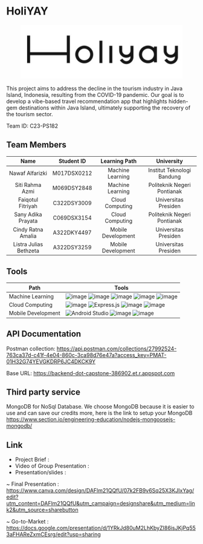 # <h1>HoliYAY</h1>
<p align="center">
  <img src="https://github.com/faiqotulfitriyah/HoliYAY/blob/main/holiyayLogo.jpeg">
</p>
This project aims to address the decline in the tourism industry in Java Island, Indonesia, resulting from the COVID-19 pandemic. Our goal is to develop a vibe-based travel recommendation app that highlights hidden-gem destinations within Java Island, ultimately supporting the recovery of the tourism sector.

Team ID: C23-PS182

## Team Members
| Name | Student ID | Learning Path | University |
| :---: | :---: |  :---: | :---: |
| Nawaf Alfarizki | M017DSX0212 | Machine Learning | Institut Teknologi Bandung |
| Siti Rahma Azmi | M069DSY2848 | Machine Learning | Politeknik Negeri Pontianak |
| Faiqotul Fitriyah | C322DSY3009 | Cloud Computing | Universitas Presiden |
| Sany Adika Prayata | C069DSX3154 | Cloud Computing | Politeknik Negeri Pontianak |
| Cindy Ratna Amalia | A322DKY4497 | Mobile Development | Universitas Presiden |
| Listra Julias Bethzeta | A322DSY3259 | Mobile Development | Universitas Presiden |

## Tools
| Path | Tools |
| --- | --- |
| Machine Learning | ![image](https://img.shields.io/badge/TensorFlow-FF6F00?style=for-the-badge&logo=tensorflow&logoColor=white) ![image](https://img.shields.io/badge/Flask-000000?style=for-the-badge&logo=flask&logoColor=white) ![image](https://img.shields.io/badge/Numpy-777BB4?style=for-the-badge&logo=numpy&logoColor=white) ![image](https://img.shields.io/badge/Pandas-2C2D72?style=for-the-badge&logo=pandas&logoColor=white) ![image](https://img.shields.io/badge/scikit_learn-F7931E?style=for-the-badge&logo=scikit-learn&logoColor=white) |
| Cloud Computing | ![image](https://img.shields.io/badge/Google_Cloud-4285F4?style=for-the-badge&logo=google-cloud&logoColor=white) ![Express.js](https://img.shields.io/badge/express.js-%23404d59.svg?style=for-the-badge&logo=express&logoColor=%2361DAFB) ![image](https://img.shields.io/badge/Postman-FF6C37?style=for-the-badge&logo=Postman&logoColor=white) ![image](https://img.shields.io/badge/MongoDB-4EA94B?style=for-the-badge&logo=mongodb&logoColor=white) |
| Mobile Development | ![Android Studio](https://img.shields.io/badge/Android%20Studio-3DDC84.svg?style=for-the-badge&logo=android-studio&logoColor=white) ![image](https://img.shields.io/badge/Kotlin-0095D5?&style=for-the-badge&logo=kotlin&logoColor=white) ![image](https://img.shields.io/badge/Figma-F24E1E?style=for-the-badge&logo=figma&logoColor=white) |

## API Documentation
Postman collection:
https://api.postman.com/collections/27992524-763ca37d-c41f-4e04-860c-3ca98d76e47a?access_key=PMAT-01H32G74YEVGKDRP6JC4DKCK9Y

Base URL:
https://backend-dot-capstone-386902.et.r.appspot.com

## Third party service
MongoDB for NoSql Database.
We choose MongoDB because it is easier to use and can save our credits more, here is the link to setup your MongoDB 
https://www.section.io/engineering-education/nodejs-mongoosejs-mongodb/

## Link
- Project Brief :
- Video of Group Presentation :
- Presentation/slides : 

~ Final Presentation : https://www.canva.com/design/DAFlm21QQfU/07k2FB9v6Sq25X3KJIxYag/edit?utm_content=DAFlm21QQfU&utm_campaign=designshare&utm_medium=link2&utm_source=sharebutton

~ Go-to-Market : https://docs.google.com/presentation/d/1YRkJd80uM2LhKbyZI86isJKjPq553aFHAReZxmCEsrg/edit?usp=sharing 
